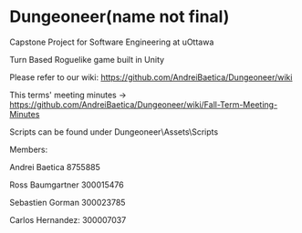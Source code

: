 # Dungeoneer(name not final)

Capstone Project for Software Engineering at uOttawa

Turn Based Roguelike game built in Unity


Please refer to our wiki: https://github.com/AndreiBaetica/Dungeoneer/wiki

This terms' meeting minutes -> https://github.com/AndreiBaetica/Dungeoneer/wiki/Fall-Term-Meeting-Minutes


Scripts can be found under Dungeoneer\Assets\Scripts



Members:

Andrei Baetica 8755885

Ross Baumgartner 300015476

Sebastien Gorman 300023785

Carlos Hernandez: 300007037

